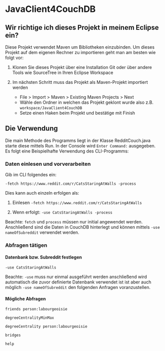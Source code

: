 # JavaClient4CouchDB

## Wir richtige ich dieses Projekt in meinem Eclipse ein?

Diese Projekt verwendet Maven um Bibliotheken einzubinden. Um dieses Projekt auf dem eigenen Rechner zu importieren geht man am besten wie folgt vor:
1. Klonen Sie dieses Projekt über eine Installation Git oder über andere Tools wie SourceTree in Ihren Eclipse Workspace

2. Im nächsten Schritt muss das Projekt als Maven-Projekt importiert werden 

	- File > Import > Maven > Existing Maven Projects > Next
	- Wähle den Ordner in welchen das Projekt geklont wurde also z.B. `workspace/JavaClient4CouchDB`
	- Setze einen Haken beim Projekt und bestätige mit Finish
	
## Die Verwendung

Die main Methode des Programms liegt in der Klasse RedditCouch.java starte diese mittels Run. In der Console wird `Enter Command:` ausgegeben. 
Es folgt eine Beispielhafte Verwendung des CLI-Programms:

### Daten einlesen und vorverarbeiten

Gib im CLI folgendes ein:

`-fetch https://www.reddit.com/r/CatsStaringAtWalls -process`

Dies kann auch einzeln erfolgen als:

1. Einlesen `-fetch https://www.reddit.com/r/CatsStaringAtWalls`

2. Wenn erfolgt: `-use CatsStaringAtWalls -process`

Beachte: `fetch` und `process` müssen nur initial angewendet werden. Anschließend sind die Daten in CouchDB hinterlegt und können mittels `-use nameOfSubreddit` verwendet werden.

### Abfragen tätigen

#### Datenbank bzw. Subreddit festlegen

`-use CatsStaringAtWalls` 

Beachte: `-use` muss nur einmal ausgeführt werden anschließend wird automatisch die zuvor definierte Datenbank verwendet ist ist aber auch möglich `-use nameOfSubreddit` den folgenden Anfragen voranzustellen.

#### Mögliche Abfragen

`friends person:labourgeoisie`

`degreeCentralityMinMax`

`degreeCentrality person:labourgeoisie`

`bridges`

`help`
